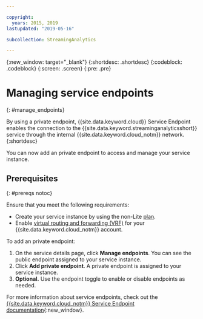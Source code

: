 ```yaml
---

copyright:
  years: 2015, 2019
lastupdated: "2019-05-16"

subcollection: StreamingAnalytics

---
```


<!-- Attribute definitions -->
{:new_window: target="_blank"}
{:shortdesc: .shortdesc}
{:codeblock: .codeblock}
{:screen: .screen}
{:pre: .pre}

# Managing service endpoints
{: #manage_endpoints}

By using a private endpoint, {{site.data.keyword.cloud}} Service Endpoint enables the connection to the {{site.data.keyword.streaminganalyticsshort}} service through the internal {{site.data.keyword.cloud_notm}} network.
{:shortdesc}

You can now add an private endpoint to access and manage your service instance.

## Prerequisites
{: #prereqs notoc}

Ensure that you meet the following requirements:
- Create your service instance by using the non-Lite [plan](/docs/StreamingAnalytics?topic=StreamingAnalytics-service_plans#service_plans).
- Enable [virtual routing and forwarding (VRF)](/docs/direct-link?topic=direct-link-overview-of-virtual-routing-and-forwarding-vrf-on-ibm-cloud#overview-of-virtual-routing-and-forwarding-vrf-on-ibm-cloud) for your {{site.data.keyword.cloud_notm}} account.

To add an private endpoint:

1. On the service details page, click **Manage endpoints**. You can see the public endpoint assigned to your service instance.
2. Click  **Add private endpoint**. A private endpoint is assigned to your service instance.
3. **Optional.** Use the endpoint toggle to enable or disable endpoints as needed.


For more information about service endpoints, check out the [{{site.data.keyword.cloud_notm}} Service Endpoint documentation](/docs/account?topic=account-service-endpoints-overview){:new_window}.

